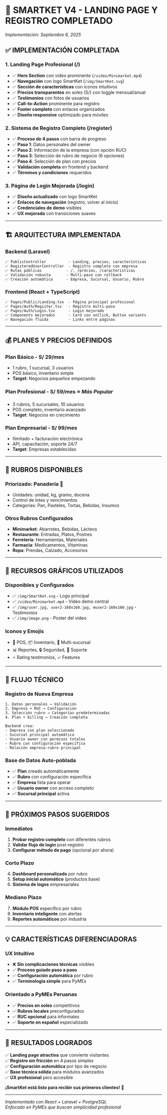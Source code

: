 # 🎯 SMARTKET V4 - LANDING PAGE Y REGISTRO COMPLETADO
*Implementación: Septiembre 6, 2025*

## ✅ **IMPLEMENTACIÓN COMPLETADA**

### **1. Landing Page Profesional (/)**
- ✅ **Hero Section** con video prominente (`/video/Minimarket.mp4`)
- ✅ **Navegación** con logo SmartKet (`/img/SmartKet.svg`)
- ✅ **Sección de características** con iconos intuitivos
- ✅ **Precios transparentes** en soles (S/) con toggle mensual/anual
- ✅ **Testimonios** con fotos de usuarios
- ✅ **Call-to-Action** prominente para registro
- ✅ **Footer completo** con enlaces organizados
- ✅ **Diseño responsive** optimizado para móviles

### **2. Sistema de Registro Completo (/register)**
- ✅ **Proceso de 4 pasos** con barra de progreso
- ✅ **Paso 1**: Datos personales del owner
- ✅ **Paso 2**: Información de la empresa (con opción RUC)
- ✅ **Paso 3**: Selección de rubro de negocio (6 opciones)
- ✅ **Paso 4**: Selección de plan con precios
- ✅ **Validación completa** en frontend y backend
- ✅ **Términos y condiciones** requeridos

### **3. Página de Login Mejorada (/login)**
- ✅ **Diseño actualizado** con logo SmartKet
- ✅ **Enlaces de navegación** (registro, volver al inicio)
- ✅ **Credenciales de demo** visibles
- ✅ **UX mejorada** con transiciones suaves

---

## 🏗️ **ARQUITECTURA IMPLEMENTADA**

### **Backend (Laravel)**
```
✅ PublicController          - Landing, precios, características
✅ RegisteredUserController  - Registro completo con empresa
✅ Rutas públicas           - /, /precios, /caracteristicas
✅ Validación robusta       - Multi-paso con rollback
✅ Creación automática      - Empresa, Sucursal, Usuario, Rubro
```

### **Frontend (React + TypeScript)**
```
✅ Pages/Public/Landing.tsx  - Página principal profesional
✅ Pages/Auth/Register.tsx   - Registro multi-paso
✅ Pages/Auth/Login.tsx      - Login mejorado
✅ Components mejorados      - Card con onClick, Button variants
✅ Navegación fluida         - Links entre páginas
```

---

## 💰 **PLANES Y PRECIOS DEFINIDOS**

### **Plan Básico - S/ 29/mes**
- 1 rubro, 1 sucursal, 3 usuarios
- POS básico, inventario simple
- **Target**: Negocios pequeños empezando

### **Plan Profesional - S/ 59/mes** ⭐ *Más Popular*
- 3 rubros, 5 sucursales, 10 usuarios  
- POS completo, inventario avanzado
- **Target**: Negocios en crecimiento

### **Plan Empresarial - S/ 99/mes**
- Ilimitado + facturación electrónica
- API, capacitación, soporte 24/7
- **Target**: Empresas establecidas

---

## 🏪 **RUBROS DISPONIBLES**

### **Priorizado: Panadería** 🥖
- Unidades: unidad, kg, gramo, docena
- Control de lotes y vencimientos
- Categorías: Pan, Pasteles, Tortas, Bebidas, Insumos

### **Otros Rubros Configurados**
- **Minimarket**: Abarrotes, Bebidas, Lácteos
- **Restaurante**: Entradas, Platos, Postres  
- **Ferretería**: Herramientas, Materiales
- **Farmacia**: Medicamentos, Vitaminas
- **Ropa**: Prendas, Calzado, Accesorios

---

## 🎨 **RECURSOS GRÁFICOS UTILIZADOS**

### **Disponibles y Configurados**
- ✅ `/img/SmartKet.svg` - Logo principal
- ✅ `/video/Minimarket.mp4` - Video demo central
- ✅ `/img/user.jpg, user2-160x160.jpg, muser2-160x160.jpg` - Testimonios
- ✅ `/img/image.png` - Poster del video

### **Iconos y Emojis**
- 🛒 POS, 📦 Inventario, 🏪 Multi-sucursal
- 📊 Reportes, 🔒 Seguridad, 🤝 Soporte
- ⭐ Rating testimonios, ✓ Features

---

## 🔧 **FLUJO TÉCNICO**

### **Registro de Nueva Empresa**
```
1. Datos personales → Validación
2. Empresa + RUC → Configuración  
3. Selección rubro → Categorías predeterminadas
4. Plan + billing → Creación completa

Backend crea:
- Empresa con plan seleccionado
- Sucursal principal automática
- Usuario owner con permisos totales
- Rubro con configuración específica
- Relación empresa-rubro principal
```

### **Base de Datos Auto-poblada**
- ✅ **Plan** creado automáticamente
- ✅ **Rubro** con configuración específica
- ✅ **Empresa** lista para operar
- ✅ **Usuario owner** con acceso completo
- ✅ **Sucursal principal** activa

---

## 🚀 **PRÓXIMOS PASOS SUGERIDOS**

### **Inmediatos**
1. **Probar registro completo** con diferentes rubros
2. **Validar flujo de login** post-registro
3. **Configurar método de pago** (opcional por ahora)

### **Corto Plazo** 
4. **Dashboard personalizado** por rubro
5. **Setup inicial automático** (productos base)
6. **Sistema de logos** empresariales

### **Mediano Plazo**
7. **Módulo POS** específico por rubro
8. **Inventario inteligente** con alertas
9. **Reportes automáticos** por industria

---

## 💡 **CARACTERÍSTICAS DIFERENCIADORAS**

### **UX Intuitivo**
- ❌ **Sin complicaciones técnicas** visibles
- ✅ **Proceso guiado paso a paso**
- ✅ **Configuración automática** por rubro
- ✅ **Terminología simple** para PyMEs

### **Orientado a PyMEs Peruanas**
- ✅ **Precios en soles** competitivos
- ✅ **Rubros locales** preconfigurados  
- ✅ **RUC opcional** para informales
- ✅ **Soporte en español** especializado

---

## 🎯 **RESULTADOS LOGRADOS**

✅ **Landing page atractiva** que convierte visitantes  
✅ **Registro sin fricción** en 4 pasos simples  
✅ **Configuración automática** por tipo de negocio  
✅ **Base técnica sólida** para módulos avanzados  
✅ **UX profesional** pero accesible  

**¡SmartKet está listo para recibir sus primeros clientes! 🚀**

---

*Implementado con React + Laravel + PostgreSQL*  
*Enfocado en PyMEs que buscan simplicidad profesional*
